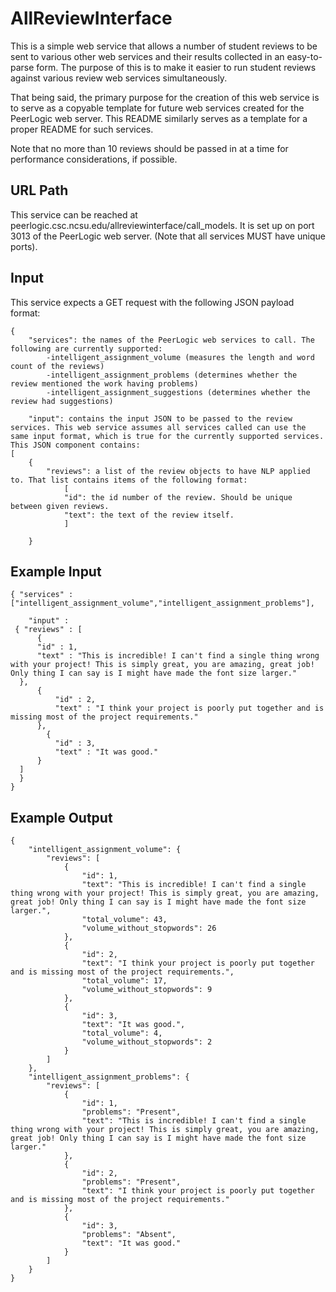 # AllReviewInterface
This is a simple web service that allows a number of student reviews to be sent to various other web services and their results collected in an easy-to-parse form. The purpose of this is to make it easier to run student reviews against various review web services simultaneously.

That being said, the primary purpose for the creation of this web service is to serve as a copyable template for future web services created for the PeerLogic web server. This README similarly serves as a template for a proper README for such services.

Note that no more than 10 reviews should be passed in at a time for performance considerations, if possible.

## URL Path
This service can be reached at peerlogic.csc.ncsu.edu/allreviewinterface/call_models. It is set up on port 3013 of the PeerLogic web server. (Note that all services MUST have unique ports).

## Input
This service expects a GET request with the following JSON payload format:
```
{
	"services": the names of the PeerLogic web services to call. The following are currently supported:
		-intelligent_assignment_volume (measures the length and word count of the reviews)
		-intelligent_assignment_problems (determines whether the review mentioned the work having problems)
		-intelligent_assignment_suggestions (determines whether the review had suggestions)
	
	"input": contains the input JSON to be passed to the review services. This web service assumes all services called can use the same input format, which is true for the currently supported services. This JSON component contains:
[
	{
		"reviews": a list of the review objects to have NLP applied to. That list contains items of the following format:
			[
			"id": the id number of the review. Should be unique between given reviews.
			"text": the text of the review itself.
			]
			
	}
```
## Example Input
```
{ "services" : ["intelligent_assignment_volume","intelligent_assignment_problems"],
	
	"input" : 
 { "reviews" : [
      {
      "id" : 1,
      "text" : "This is incredible! I can't find a single thing wrong with your project! This is simply great, you are amazing, great job! Only thing I can say is I might have made the font size larger."
  },
      {
          "id" : 2,
          "text" : "I think your project is poorly put together and is missing most of the project requirements."
      },
	    {
          "id" : 3,
          "text" : "It was good."
      }
  ]
  }
}
```
## Example Output
```
{
	"intelligent_assignment_volume": {
		"reviews": [
			{
				"id": 1,
				"text": "This is incredible! I can't find a single thing wrong with your project! This is simply great, you are amazing, great job! Only thing I can say is I might have made the font size larger.",
				"total_volume": 43,
				"volume_without_stopwords": 26
			},
			{
				"id": 2,
				"text": "I think your project is poorly put together and is missing most of the project requirements.",
				"total_volume": 17,
				"volume_without_stopwords": 9
			},
			{
				"id": 3,
				"text": "It was good.",
				"total_volume": 4,
				"volume_without_stopwords": 2
			}
		]
	},
	"intelligent_assignment_problems": {
		"reviews": [
			{
				"id": 1,
				"problems": "Present",
				"text": "This is incredible! I can't find a single thing wrong with your project! This is simply great, you are amazing, great job! Only thing I can say is I might have made the font size larger."
			},
			{
				"id": 2,
				"problems": "Present",
				"text": "I think your project is poorly put together and is missing most of the project requirements."
			},
			{
				"id": 3,
				"problems": "Absent",
				"text": "It was good."
			}
		]
	}
}
```
